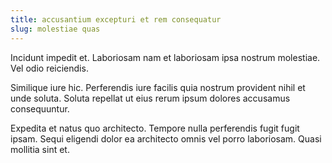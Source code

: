 ```yaml
---
title: accusantium excepturi et rem consequatur
slug: molestiae quas
---
```


Incidunt impedit et. Laboriosam nam et laboriosam ipsa nostrum molestiae. Vel odio reiciendis.

Similique iure hic. Perferendis iure facilis quia nostrum provident nihil et unde soluta. Soluta repellat ut eius rerum ipsum dolores accusamus consequuntur.

Expedita et natus quo architecto. Tempore nulla perferendis fugit fugit ipsam. Sequi eligendi dolor ea architecto omnis vel porro laboriosam. Quasi mollitia sint et.
